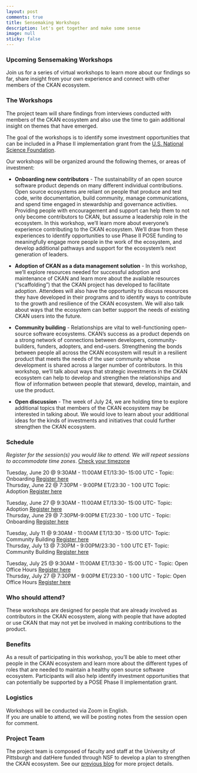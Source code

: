 ```yaml
--- 
layout: post
comments: true
title: Sensemaking Workshops
description: let's get together and make some sense
image: null
sticky: false
---
```


### Upcoming Sensemaking Workshops
Join us for a series of virtual workshops to learn more about our findings so far, share insight from your own experience and connect with other members of the CKAN ecosystem.  

### The Workshops
The project team will share findings from interviews conducted with members of the CKAN ecosystem and also use the time to gain additional insight on themes that have emerged. 

The goal of the workshops is to identify some investment opportunities that can be included in a Phase II implementation grant from the [U.S. National Science Foundation](https://new.nsf.gov/funding/opportunities/pathways-enable-open-source-ecosystems-pose).

Our workshops will be organized around the following themes, or areas of investment: 

* **Onboarding new contributors** - The sustainability of an open source software product depends on many different individual contributions. Open source ecosystems are reliant on people that produce and test code, write documentation, build community, manage communications, and spend time engaged in stewardship and governance activities. Providing people with encouragement and support can help them to not only become contributors to CKAN, but assume a leadership role in the ecosystem.  In this workshop, we’ll learn more about everyone’s experience contributing to the CKAN ecosystem. We’ll draw from these experiences to identify opportunities to use Phase II POSE funding to meaningfully engage more people in the work of the ecosystem, and develop additional pathways and support for the ecosystem’s next generation of leaders. 

* **Adoption of CKAN as a data management solution** - In this workshop, we’ll explore resources needed for successful adoption and maintenance of CKAN and learn more about the available resources (“scaffolding”) that the CKAN project has developed to facilitate adoption.  Attendees will also have the opportunity to discuss resources they have developed in their programs and to identify ways to contribute to the growth and resilience of the CKAN ecosystem.  We will also talk about ways that the ecosystem can better support the needs of existing CKAN users into the future. 

* **Community building** - Relationships are vital to well-functioning open-source software ecosystems. CKAN’s success as a product depends on a strong network of connections between developers, community-builders, funders, adopters, and end-users. Strengthening the bonds between people all across the CKAN ecosystem will result in a resilient product that meets the needs of the user community whose development is shared across a larger number of contributors. In this workshop, we’ll talk about ways that strategic investments in the CKAN ecosystem can help to develop and strengthen the relationships and flow of information between people that steward, develop, maintain, and use the product.  

* **Open discussion** - The week of July 24, we are holding time to explore additional topics that members of the CKAN ecosystem may be interested in talking about. We would love to learn about your additional ideas for the kinds of investments and initiatives that could further strengthen the CKAN ecosystem. 


### Schedule 
*Register for the session(s) you would like to attend.  We will repeat sessions to accommodate time zones*. [Check your timezone](https://www.timeanddate.com/worldclock/converter.html?iso=20230620T133000&p1=179&p2=136&p3=87&p4=224&p5=155&p6=233&p7=170&p8=44&p9=28&p10=152)

Tuesday, June 20 @ 9:30AM - 11:00AM ET/13:30- 15:00 UTC - Topic: Onboarding [Register here](https://pitt.zoom.us/meeting/register/tJUlcuioqDIpHNWG2FvpS4rvhyvruUoFP68t)   
Thursday, June 22 @ 7:30PM - 9:00PM ET/23:30 - 1:00 UTC Topic: Adoption [Register here](https://pitt.zoom.us/meeting/register/tJYscOqqqzwsGtC01jY2prNWTUXE7BK8VDbs)

Tuesday, June 27 @ 9:30AM - 11:00AM ET/13:30- 15:00 UTC- Topic: Adoption [Register here](https://pitt.zoom.us/meeting/register/tJYtdOCqrDsvHNxS8qm0iNDTQSjhg6K7nfK8)  
Thursday, June 29 @ 7:30PM-9:00PM ET/23:30 - 1:00 UTC - Topic: Onboarding [Register here](https://pitt.zoom.us/meeting/register/tJYpf-CgrjMrGd0SztwV_wALyFzBbzkwKBrr)

Tuesday, July 11 @ 9:30AM - 11:00AM ET/13:30 - 15:00 UTC- Topic: Community Building [Register here](https://pitt.zoom.us/meeting/register/tJwsc-ivqDIsHdTA3Kz3rb2CHeHoVoyI265o)  
Thursday, July 13 @ 7:30PM - 9:00PM/23:30 - 1:00 UTC ET- Topic: Community Building [Register here](https://pitt.zoom.us/meeting/register/tJEkdeuprDsrHtGcMxqICr0aEDjRiPkS2Ik8)  

Tuesday, July 25 @ 9:30AM - 11:00AM ET/13:30 - 15:00 UTC - Topic: Open Office Hours [Register here](https://pitt.zoom.us/meeting/register/tJAtcuGvrDsoEtD1U-wv_Zifzjfg2_iFaCBH)  
Thursday, July 27 @ 7:30PM - 9:00PM ET/23:30 - 1:00 UTC - Topic: Open Office Hours [Register here](https://pitt.zoom.us/meeting/register/tJwpc-yhrzsqE9IdSIjoMMjPpbY-kqXtU_ab) 
 

### Who should attend? 
These workshops are designed for people that are already involved as contributors in the CKAN ecosystem, along with people that have adopted or use CKAN that may not yet be involved in making contributions to the product.   

### Benefits
As a result of participating in this workshop, you’ll be able to meet other people in the CKAN ecosystem and learn more about the different types of roles that are needed to maintain a healthy open source software ecosystem.  Participants will also help identify investment opportunities that can potentially be supported by a POSE Phase II implementation grant.  

### Logistics
Workshops will be conducted via Zoom in English.  
If you are unable to attend, we will be posting notes from the session open for comment.  

### Project Team
The project team is composed of faculty and staff at the University of Pittsburgh and datHere funded through NSF to develop a plan to strengthen the CKAN ecosystem.  See our [previous blog](https://ckan.org/blog/towards-robust-open-source-civic-data-ecosystem) for more project details. 
